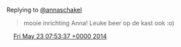 Replying to [@annaschakel](https://twitter.com/@annaschakel/status/469732792822419456)

> mooie inrichting Anna\! Leuke beer op de kast ook :o\)

<img src="../../media/tweet.ico" width="12" /> [Fri May 23 07:53:37 +0000 2014](https://twitter.com/DromerDenker/status/469747968988704768)